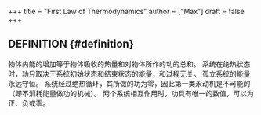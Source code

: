 +++
title = "First Law of Thermodynamics"
author = ["Max"]
draft = false
+++

## DEFINITION {#definition}

物体内能的增加等于物体吸收的热量和对物体所作的功的总和。
系统在绝热状态时，功只取决于系统初始状态和结束状态的能量，和过程无关。
孤立系统的能量永远守恒。
系统经过绝热循环，其所做的功为零，因此第一类永动机是不可能的（即不消耗能量做功的机械）。
两个系统相互作用时，功具有唯一的数值，可以为正、负或零。

